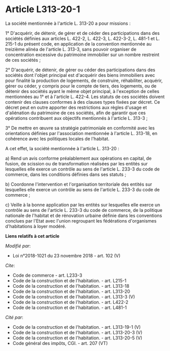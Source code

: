 # Article L313-20-1

La société mentionnée à l'article L. 313-20 a pour missions :

1° D'acquérir, de détenir, de gérer et de céder des participations dans des sociétés définies aux articles L. 422-2, L.
422-3, L. 422-3-2, L. 481-1 et L. 215-1 du présent code, en application de la convention mentionnée au treizième alinéa de
l'article L. 313-3, sans pouvoir organiser de concentration excessive du patrimoine immobilier sur un nombre restreint de ces
sociétés ;

2° D'acquérir, de détenir, de gérer ou céder des participations dans des sociétés dont l'objet principal est d'acquérir des
biens immobiliers avec pour finalité la production de logements, de construire, réhabiliter, acquérir, gérer ou céder, y
compris pour le compte de tiers, des logements, ou de détenir des sociétés ayant le même objet principal, à l'exception de
celles mentionnées au 1° et à l'article L. 422-4. Les statuts de ces sociétés doivent contenir des clauses conformes à des
clauses types fixées par décret. Ce décret peut en outre apporter des restrictions aux règles d'usage et d'aliénation du
patrimoine de ces sociétés, afin de garantir que ces opérations contribuent aux objectifs mentionnés à l'article L. 313-3 ;

3° De mettre en œuvre sa stratégie patrimoniale en conformité avec les orientations définies par l'association mentionnée à
l'article L. 313-18, en cohérence avec les politiques locales de l'habitat.

A cet effet, la société mentionnée   à l'article L. 313-20 :

a) Rend un avis conforme préalablement aux opérations en capital, de fusion, de scission ou de transformation réalisées par
les entités sur lesquelles elle exerce un contrôle au sens de l'article L. 233-3 du code de commerce, dans les conditions
définies dans ses statuts ;

b) Coordonne l'intervention et l'organisation territoriale des entités sur lesquelles elle exerce un contrôle au sens de
l'article L. 233-3 du code de commerce ;

c) Veille à la bonne application par les entités sur lesquelles elle exerce un contrôle au sens de l'article L. 233-3 du code
de commerce, de la politique nationale de l'habitat et de rénovation urbaine définie dans les conventions conclues par l'Etat
avec l'union regroupant les fédérations d'organismes d'habitations à loyer modéré.

**Liens relatifs à cet article**

_Modifié par_:

  - Loi n°2018-1021 du 23 novembre 2018 - art. 102 (V)

_Cite_:

  - Code de commerce - art. L233-3
  - Code de la construction et de l'habitation. - art. L215-1
  - Code de la construction et de l'habitation. - art. L313-18
  - Code de la construction et de l'habitation. - art. L313-20
  - Code de la construction et de l'habitation. - art. L313-3 (V)
  - Code de la construction et de l'habitation. - art. L422-2
  - Code de la construction et de l'habitation. - art. L481-1

_Cité par_:

  - Code de la construction et de l'habitation. - art. L313-19-1 (V)
  - Code de la construction et de l'habitation. - art. L313-20-3 (V)
  - Code de la construction et de l'habitation. - art. L313-20-5 (V)
  - Code général des impôts, CGI. - art. 207 (VT)
